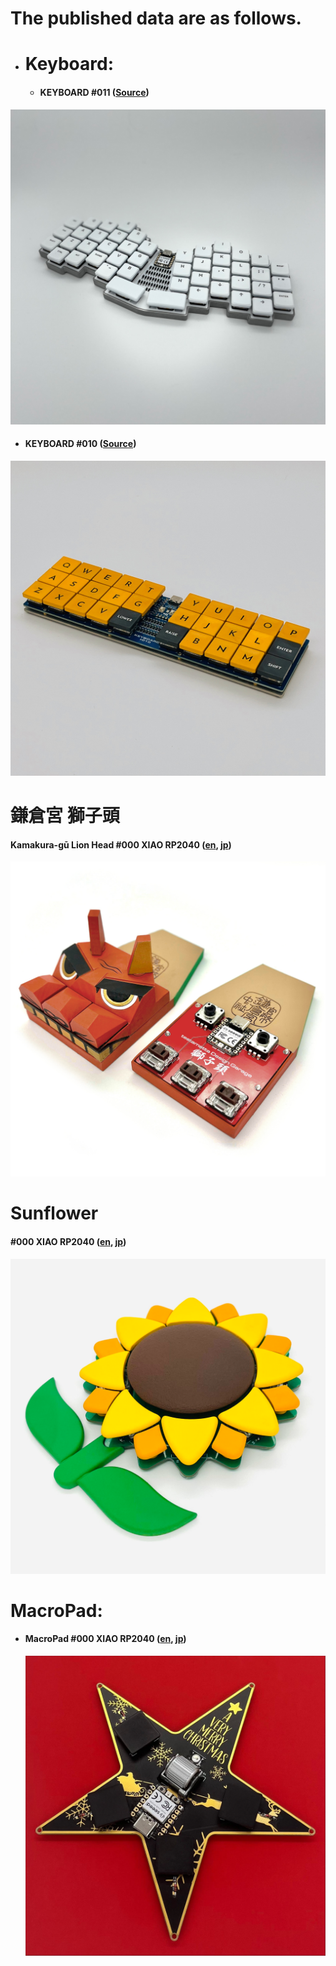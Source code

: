 # The published data are as follows.



- # **Keyboard:**

  - #### **KEYBOARD #011 ([Source](keyboard/011))**

![](keyboard/assets/testamatta_keyboard_011/IMG_3951.png)

- #### **KEYBOARD #010 ([Source](keyboard/010))**

![](keyboard/assets/testamatta_keyboard_010/IMG_3974.jpg)



# **鎌倉宮 獅子頭**

#### **Kamakura-gū Lion Head #000 XIAO RP2040** ([en](lion_head/buildguide_lion_head_000_en.md), [jp](lion_head/buildguide_lion_head_000_jp.md))

![](lion_head/assets/buildguide_lion_head_000_en/IMG_3451.JPG)



# **Sunflower**

#### **#000 XIAO RP2040** ([en](sunflower/buildguide_sunflower_001_en.md), [jp](sunflower/buildguide_sunflower_001_jp.md))

![](sunflower/assets/buildguide_sunflower_001_jp/1.png)



# **MacroPad:** 

- #### **MacroPad #000 XIAO RP2040 ([en](macropad/macropad_000_xiao_rp2040_en.md), [jp](macropad/macropad_000_xiao_rp2040_jp.md))**

  ![](macropad/assets/macropad_000_xiao_rp2040_jp/IMG_0001.png)
